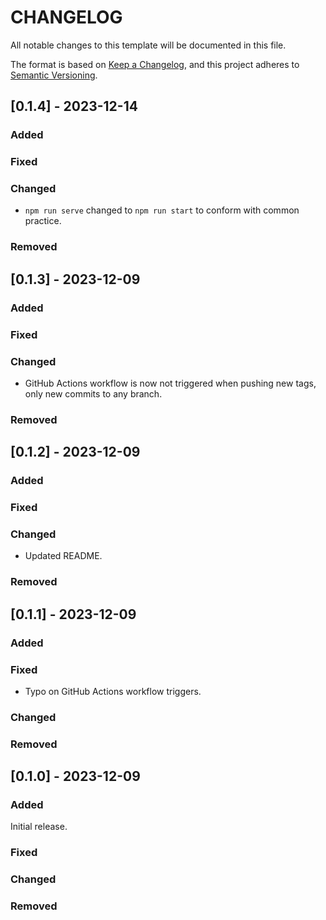 # CHANGELOG

All notable changes to this template will be documented in this file.

The format is based on [Keep a Changelog](https://keepachangelog.com/en/1.0.0/),
and this project adheres to [Semantic Versioning](https://semver.org/spec/v2.0.0.html).

## [0.1.4] - 2023-12-14

### Added

### Fixed

### Changed

- `npm run serve` changed to `npm run start` to conform with common practice.

### Removed


## [0.1.3] - 2023-12-09

### Added

### Fixed

### Changed

- GitHub Actions workflow is now not triggered when pushing new tags, only new commits to any branch.

### Removed

## [0.1.2] - 2023-12-09

### Added

### Fixed

### Changed

- Updated README.

### Removed

## [0.1.1] - 2023-12-09

### Added

### Fixed

- Typo on GitHub Actions workflow triggers.

### Changed

### Removed

## [0.1.0] - 2023-12-09

### Added

Initial release.

### Fixed

### Changed

### Removed

